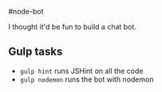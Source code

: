 #node-bot

I thought it'd be fun to build a chat bot.

## Gulp tasks

 * `gulp hint` runs JSHint on all the code
 * `gulp nodemon` runs the bot with nodemon